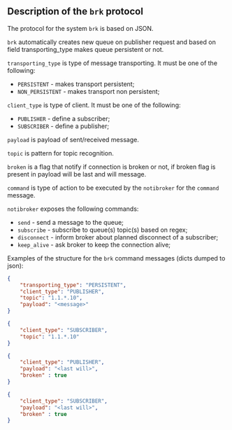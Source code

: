 ## Description of the `brk` protocol

The protocol for the system `brk` is based on JSON.

`brk` automatically creates new queue on publisher request and based on field transporting_type makes queue persistent or not.

`transporting_type` is type of message transporting. It must be one of the following:
- `PERSISTENT` - makes transport persistent;
- `NON_PERSISTENT` - makes transport non persistent;

`client_type` is type of client. It must be one of the following:
- `PUBLISHER` - define a subscriber;
- `SUBSCRIBER` - define a publisher;

`payload` is payload of sent/received message.

`topic` is pattern for topic recognition.

`broken` is a flag that notify if connection is broken or not, if broken flag is present in payload will be last and will message.

`command` is type of action to be executed by the `notibroker` for the `command` message.

`notibroker` exposes the following commands:
- `send` - send a message to the queue;
- `subscribe` - subscribe to queue(s) topic(s) based on regex;
- `disconnect` - inform broker about planned disconnect of a subscriber;
- `keep_alive` - ask broker to keep the connection alive;

Examples of the structure for the `brk` command messages (dicts dumped to json):
```json
{
    "transporting_type": "PERSISTENT",
    "client_type": "PUBLISHER",
    "topic": "1.1.*.10",
    "payload": "<message>"
}
```

```json
{
    "client_type": "SUBSCRIBER",
    "topic": "1.1.*.10"
}
```

```json
{
    "client_type": "PUBLISHER",
    "payload": "<last will>",
    "broken" : true
}
```

```json
{
    "client_type": "SUBSCRIBER",
    "payload": "<last will>",
    "broken" : true
}
```
